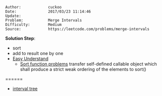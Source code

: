 
    Author:            cuckoo
    Date:              2017/03/23 11:14:46
    Update:
    Problem:           Merge Intervals
    Difficulty:        Medium
    Source:            https://leetcode.com/problems/merge-intervals

__Solution Step__:
 - sort
 - add to result one by one
 - [Easy Understand](https://discuss.leetcode.com/topic/20263/c-10-line-solution-easing-understanding)
    - [Sort function problems](https://discuss.leetcode.com/topic/3293/sort-function-problems)
 transfer self-defined callable object which shall produce a strict weak ordering of the
 elements to sort()

======
 - [interval tree](https://discuss.leetcode.com/topic/38633/share-my-interval-tree-solution-no-sorting)
